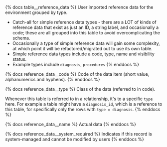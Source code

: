 {% docs table__reference_data %}
User imported reference data for the environment grouped by type.

- Catch-all for simple reference data types - there are a LOT of kinds of reference data that exist as just an ID, a 
string label, and occasionally a code; these are all grouped into this table to avoid overcomplicating the schema.
- Occasionally a type of simple reference data will gain some complexity, at which point it will be refactored/migrated 
out to use its own table.
- Simple reference data types include a code, type, name and visibility status.
- Example types include `diagnosis`, `procedures`
{% enddocs %}

{% docs reference_data__code %}
Code of the data item (short value, alphanumerics and hyphens).
{% enddocs %}

{% docs reference_data__type %}
Class of the data (referred to in code).

Whenever this table is referred to in a relationship, it's to a specific `type` here. For example a
table might have a `diagnosis_id`, which is a reference to this table, for specifically only the
rows with `type = diagnosis`.
{% enddocs %}

{% docs reference_data__name %}
Actual data
{% enddocs %}

{% docs reference_data__system_required %}
Indicates if this record is system-managed and cannot be modified by users
{% enddocs %}
